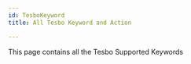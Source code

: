 ```yaml
---
id: TesboKeyword
title: All Tesbo Keyword and Action

---
```


This page contains all the Tesbo Supported Keywords


